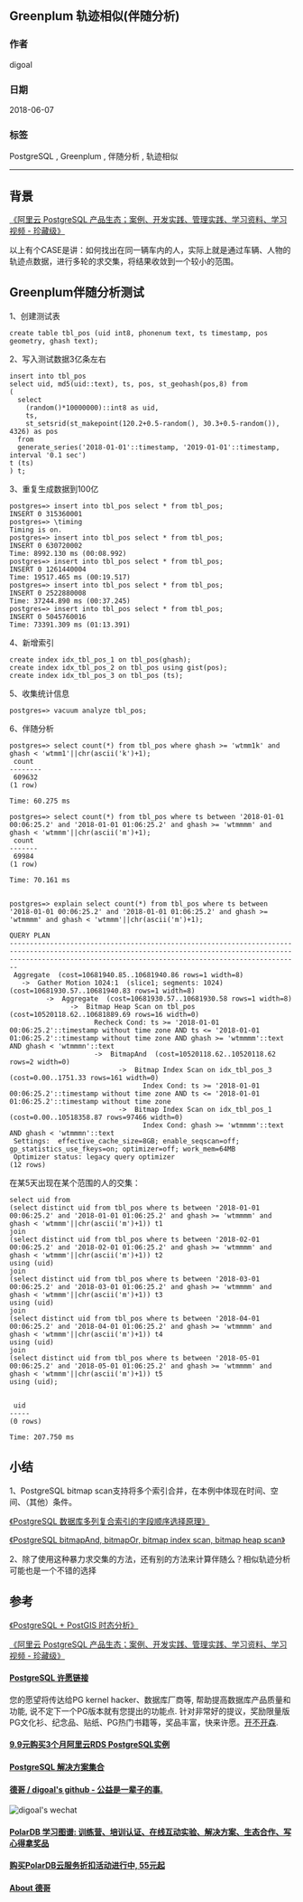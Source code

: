 ## Greenplum 轨迹相似(伴随分析)      
                                                           
### 作者                                                           
digoal                                                           
                                                           
### 日期                                                           
2018-06-07                                                         
                                                           
### 标签                                                           
PostgreSQL , Greenplum , 伴随分析 , 轨迹相似    
                                                           
----                                                           
                                                           
## 背景    
[《阿里云 PostgreSQL 产品生态；案例、开发实践、管理实践、学习资料、学习视频 - 珍藏级》](../201801/20180121_01.md)    
  
以上有个CASE是讲：如何找出在同一辆车内的人，实际上就是通过车辆、人物的轨迹点数据，进行多轮的求交集，将结果收敛到一个较小的范围。  
  
## Greenplum伴随分析测试  
    
1、创建测试表  
    
```  
create table tbl_pos (uid int8, phonenum text, ts timestamp, pos geometry, ghash text);    
```  
  
2、写入测试数据3亿条左右  
  
```  
insert into tbl_pos  
select uid, md5(uid::text), ts, pos, st_geohash(pos,8) from  
(  
  select   
    (random()*10000000)::int8 as uid,   
    ts,   
    st_setsrid(st_makepoint(120.2+0.5-random(), 30.3+0.5-random()), 4326) as pos   
  from   
  generate_series('2018-01-01'::timestamp, '2019-01-01'::timestamp, interval '0.1 sec')   
t (ts)  
) t;  
```  
  
3、重复生成数据到100亿  
  
  
```  
postgres=> insert into tbl_pos select * from tbl_pos;  
INSERT 0 315360001  
postgres=> \timing  
Timing is on.  
postgres=> insert into tbl_pos select * from tbl_pos;  
INSERT 0 630720002  
Time: 8992.130 ms (00:08.992)  
postgres=> insert into tbl_pos select * from tbl_pos;  
INSERT 0 1261440004  
Time: 19517.465 ms (00:19.517)  
postgres=> insert into tbl_pos select * from tbl_pos;  
INSERT 0 2522880008  
Time: 37244.890 ms (00:37.245)  
postgres=> insert into tbl_pos select * from tbl_pos;  
INSERT 0 5045760016  
Time: 73391.309 ms (01:13.391)  
```  
  
4、新增索引  
  
```  
create index idx_tbl_pos_1 on tbl_pos(ghash);  
create index idx_tbl_pos_2 on tbl_pos using gist(pos);  
create index idx_tbl_pos_3 on tbl_pos (ts);  
```  
  
5、收集统计信息  
  
```  
postgres=> vacuum analyze tbl_pos;  
```  
  
6、伴随分析  
  
```  
postgres=> select count(*) from tbl_pos where ghash >= 'wtmm1k' and ghash < 'wtmm1'||chr(ascii('k')+1);  
 count    
--------  
 609632  
(1 row)  
  
Time: 60.275 ms  
  
postgres=> select count(*) from tbl_pos where ts between '2018-01-01 00:06:25.2' and '2018-01-01 01:06:25.2' and ghash >= 'wtmmmm' and ghash < 'wtmmm'||chr(ascii('m')+1);  
 count   
-------  
 69984  
(1 row)  
  
Time: 70.161 ms  
  
  
postgres=> explain select count(*) from tbl_pos where ts between '2018-01-01 00:06:25.2' and '2018-01-01 01:06:25.2' and ghash >= 'wtmmmm' and ghash < 'wtmmm'||chr(ascii('m')+1);  
                                                                                                     QUERY PLAN                                                                                                       
--------------------------------------------------------------------------------------------------------------------------------------------------------------------------------------------------------------------  
 Aggregate  (cost=10681940.85..10681940.86 rows=1 width=8)  
   ->  Gather Motion 1024:1  (slice1; segments: 1024)  (cost=10681930.57..10681940.83 rows=1 width=8)  
         ->  Aggregate  (cost=10681930.57..10681930.58 rows=1 width=8)  
               ->  Bitmap Heap Scan on tbl_pos  (cost=10520118.62..10681889.69 rows=16 width=0)  
                     Recheck Cond: ts >= '2018-01-01 00:06:25.2'::timestamp without time zone AND ts <= '2018-01-01 01:06:25.2'::timestamp without time zone AND ghash >= 'wtmmmm'::text AND ghash < 'wtmmmn'::text  
                     ->  BitmapAnd  (cost=10520118.62..10520118.62 rows=2 width=0)  
                           ->  Bitmap Index Scan on idx_tbl_pos_3  (cost=0.00..1751.33 rows=161 width=0)  
                                 Index Cond: ts >= '2018-01-01 00:06:25.2'::timestamp without time zone AND ts <= '2018-01-01 01:06:25.2'::timestamp without time zone  
                           ->  Bitmap Index Scan on idx_tbl_pos_1  (cost=0.00..10518358.87 rows=97466 width=0)  
                                 Index Cond: ghash >= 'wtmmmm'::text AND ghash < 'wtmmmn'::text  
 Settings:  effective_cache_size=8GB; enable_seqscan=off; gp_statistics_use_fkeys=on; optimizer=off; work_mem=64MB  
 Optimizer status: legacy query optimizer  
(12 rows)  
```  
  
在某5天出现在某个范围的人的交集：  
  
```  
select uid from   
(select distinct uid from tbl_pos where ts between '2018-01-01 00:06:25.2' and '2018-01-01 01:06:25.2' and ghash >= 'wtmmmm' and ghash < 'wtmmm'||chr(ascii('m')+1)) t1  
join  
(select distinct uid from tbl_pos where ts between '2018-02-01 00:06:25.2' and '2018-02-01 01:06:25.2' and ghash >= 'wtmmmm' and ghash < 'wtmmm'||chr(ascii('m')+1)) t2  
using (uid)  
join  
(select distinct uid from tbl_pos where ts between '2018-03-01 00:06:25.2' and '2018-03-01 01:06:25.2' and ghash >= 'wtmmmm' and ghash < 'wtmmm'||chr(ascii('m')+1)) t3  
using (uid)  
join  
(select distinct uid from tbl_pos where ts between '2018-04-01 00:06:25.2' and '2018-04-01 01:06:25.2' and ghash >= 'wtmmmm' and ghash < 'wtmmm'||chr(ascii('m')+1)) t4  
using (uid)  
join  
(select distinct uid from tbl_pos where ts between '2018-05-01 00:06:25.2' and '2018-05-01 01:06:25.2' and ghash >= 'wtmmmm' and ghash < 'wtmmm'||chr(ascii('m')+1)) t5  
using (uid);  
    
  
 uid   
-----  
(0 rows)  
  
Time: 207.750 ms  
```  
  
## 小结  
1、PostgreSQL bitmap scan支持将多个索引合并，在本例中体现在时间、空间、（其他）条件。  
  
[《PostgreSQL 数据库多列复合索引的字段顺序选择原理》](../201803/20180314_02.md)    
  
[《PostgreSQL bitmapAnd, bitmapOr, bitmap index scan, bitmap heap scan》](../201702/20170221_02.md)    
  
2、除了使用这种暴力求交集的方法，还有别的方法来计算伴随么？相似轨迹分析可能也是一个不错的选择  
  
## 参考  
[《PostgreSQL + PostGIS 时态分析》](../201806/20180607_01.md)    
    
[《阿里云 PostgreSQL 产品生态；案例、开发实践、管理实践、学习资料、学习视频 - 珍藏级》](../201801/20180121_01.md)    
    
  
  
  
  
  
  
  
  
  
  
  
  
  
  
  
  
  
  
  
  
  
  
  
  
  
  
  
  
  
  
  
  
  
  
  
  
  
  
  
  
  
  
  
  
  
  
  
  
  
  
  
  
  
  
  
  
  
  
  
  
  
  
  
  
  
  
  
  
  
  
  
  
  
#### [PostgreSQL 许愿链接](https://github.com/digoal/blog/issues/76 "269ac3d1c492e938c0191101c7238216")
您的愿望将传达给PG kernel hacker、数据库厂商等, 帮助提高数据库产品质量和功能, 说不定下一个PG版本就有您提出的功能点. 针对非常好的提议，奖励限量版PG文化衫、纪念品、贴纸、PG热门书籍等，奖品丰富，快来许愿。[开不开森](https://github.com/digoal/blog/issues/76 "269ac3d1c492e938c0191101c7238216").  
  
  
#### [9.9元购买3个月阿里云RDS PostgreSQL实例](https://www.aliyun.com/database/postgresqlactivity "57258f76c37864c6e6d23383d05714ea")
  
  
#### [PostgreSQL 解决方案集合](https://yq.aliyun.com/topic/118 "40cff096e9ed7122c512b35d8561d9c8")
  
  
#### [德哥 / digoal's github - 公益是一辈子的事.](https://github.com/digoal/blog/blob/master/README.md "22709685feb7cab07d30f30387f0a9ae")
  
  
![digoal's wechat](../pic/digoal_weixin.jpg "f7ad92eeba24523fd47a6e1a0e691b59")
  
  
#### [PolarDB 学习图谱: 训练营、培训认证、在线互动实验、解决方案、生态合作、写心得拿奖品](https://www.aliyun.com/database/openpolardb/activity "8642f60e04ed0c814bf9cb9677976bd4")
  
  
#### [购买PolarDB云服务折扣活动进行中, 55元起](https://www.aliyun.com/activity/new/polardb-yunparter?userCode=bsb3t4al "e0495c413bedacabb75ff1e880be465a")
  
  
#### [About 德哥](https://github.com/digoal/blog/blob/master/me/readme.md "a37735981e7704886ffd590565582dd0")
  
